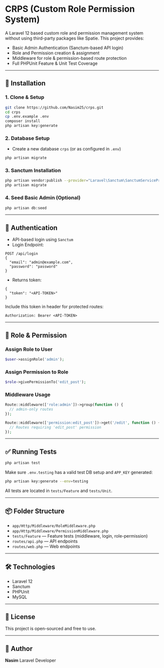 # CRPS (Custom Role Permission System)

A Laravel 12 based custom role and permission management system without using third-party packages like Spatie. This project provides:

* Basic Admin Authentication (Sanctum-based API login)
* Role and Permission creation & assignment
* Middleware for role & permission-based route protection
* Full PHPUnit Feature & Unit Test Coverage

---

## 🚀 Installation

### 1. Clone & Setup

```bash
git clone https://github.com/Nasim25/crps.git
cd crps
cp .env.example .env
composer install
php artisan key:generate
```

### 2. Database Setup

* Create a new database `crps` (or as configured in `.env`)

```bash
php artisan migrate
```

### 3. Sanctum Installation

```bash
php artisan vendor:publish --provider="Laravel\Sanctum\SanctumServiceProvider"
php artisan migrate
```

### 4. Seed Basic Admin (Optional)

```bash
php artisan db:seed
```

---

## 🔐 Authentication

* API-based login using `Sanctum`
* Login Endpoint:

```
POST /api/login
{
  "email": "admin@example.com",
  "password": "password"
}
```

* Returns token:

```
{
  "token": "<API-TOKEN>"
}
```

Include this token in header for protected routes:

```
Authorization: Bearer <API-TOKEN>
```

---

## 🧾 Role & Permission

### Assign Role to User

```php
$user->assignRole('admin');
```

### Assign Permission to Role

```php
$role->givePermissionTo('edit_post');
```

### Middleware Usage

```php
Route::middleware(['role:admin'])->group(function () {
  // admin-only routes
});

Route::middleware(['permission:edit_post'])->get('/edit', function () {
  // Routes requiring 'edit_post' permission
});
```

---

## ✅ Running Tests

```bash
php artisan test
```

Make sure `.env.testing` has a valid test DB setup and `APP_KEY` generated:

```bash
php artisan key:generate --env=testing
```

All tests are located in `tests/Feature` and `tests/Unit`.

---

## 📦 Folder Structure

* `app/Http/Middleware/RoleMiddleware.php`
* `app/Http/Middleware/PermissionMiddleware.php`
* `tests/Feature` — Feature tests (middleware, login, role-permission)
* `routes/api.php` — API endpoints
* `routes/web.php` — Web endpoints

---

## 🛠 Technologies

* Laravel 12
* Sanctum
* PHPUnit
* MySQL

---

## 📄 License

This project is open-sourced and free to use.

---

## 👤 Author

**Nasim**
Laravel Developer
